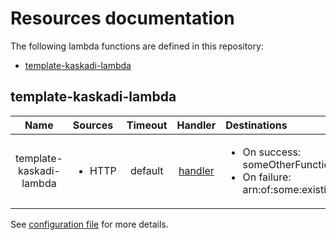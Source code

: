 # Resources documentation

The following lambda functions are defined in this repository:
- [template-kaskadi-lambda](#template-kaskadi-lambda)

## template-kaskadi-lambda <a name="template-kaskadi-lambda"></a>

|           Name          | Sources                | Timeout |                 Handler                 | Destinations                                                                                      |
| :---------------------: | :--------------------- | :-----: | :-------------------------------------: | :------------------------------------------------------------------------------------------------ |
| template-kaskadi-lambda | <ul><li>HTTP</li></ul> | default | [handler](./template-kaskadi-lambda.js) | <ul><li>On success: someOtherFunction</li><li>On failure: arn:of:some:existing:resource</li></ul> |

See [configuration file](./serverless.yml) for more details.